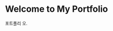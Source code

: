 
<html lang="ko">
<head>
</head>
<body>
    <h1>Welcome to My Portfolio</h1>
    <p>포트폴리 오.</p>
</body>
</html>
